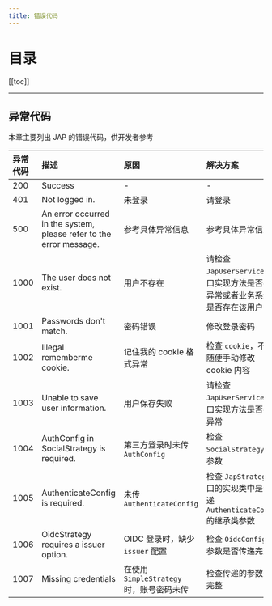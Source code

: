 ```yaml
---
title: 错误代码
---
```


# 目录

[[toc]]

----

## 异常代码

本章主要列出 JAP 的错误代码，供开发者参考


| 异常代码 | 描述 | 原因 | 解决方案 |
| :---- | :----| :----| :----|
| 200 | Success | - | - |
| 401 | Not logged in. | 未登录 | 请登录 |
| 500 | An error occurred in the system, please refer to the error message. | 参考具体异常信息 | 参考具体异常信息 |
| 1000 | The user does not exist. | 用户不存在 | 请检查 `JapUserService` 接口实现方法是否存在异常或者业务系统中是否存在该用户 |
| 1001 | Passwords don't match. | 密码错误 | 修改登录密码 |
| 1002 | Illegal rememberme cookie. | 记住我的 cookie 格式异常 | 检查 `cookie`，不可随便手动修改 cookie 内容 |
| 1003 | Unable to save user information. | 用户保存失败 | 请检查 `JapUserService` 接口实现方法是否存在异常 |
| 1004 | AuthConfig in SocialStrategy is required. | 第三方登录时未传 `AuthConfig` | 检查 `SocialStrategy` 的参数 |
| 1005 | AuthenticateConfig is required. | 未传 `AuthenticateConfig` | 检查 `JapStrategy` 接口的实现类中是否传递 `AuthenticateConfig` 的继承类参数 |
| 1006 | OidcStrategy requires a issuer option. | OIDC 登录时，缺少 `issuer` 配置 | 检查 `OidcConfig` 的参数是否传递完整 |
| 1007 | Missing credentials | 在使用 `SimpleStrategy` 时，账号密码未传 | 检查传递的参数是否完整 |
